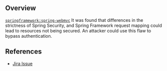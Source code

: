 ## Overview
[`springframework:spring-webmvc`](http://search.maven.org/#search%7Cga%7C1%7Ca%3A%22spring-webmvc%22)
It was found that differences in the strictness of Spring Security, and Spring Framework request mapping could lead to resources not being secured. An attacker could use this flaw to bypass authentication.

## References
- [Jira Issue](https://jira.spring.io/browse/SPR-14321)
